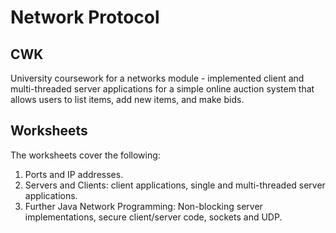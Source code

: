 # Network Protocol

## CWK

University coursework for a networks module - implemented client and multi-threaded server applications for a simple online auction system that allows users to list items, add new items, and make bids.

## Worksheets

The worksheets cover the following:
1. Ports and IP addresses.
2. Servers and Clients: client applications, single and multi-threaded server applications.
3. Further Java Network Programming: Non-blocking server implementations, secure client/server code, sockets and UDP.

